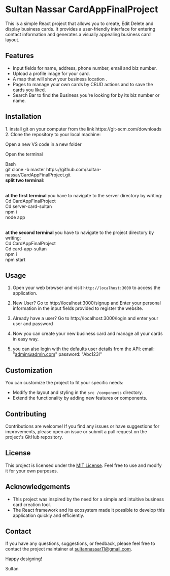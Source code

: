 # Sultan Nassar CardAppFinalProject 

This is a simple React project that allows you to create, Edit Delete and display business cards. It provides a user-friendly interface for entering contact information and generates a visually appealing business card layout.

## Features

- Input fields for name, address, phone number, email and biz number.
- Upload a profile image for your card.
- A map that will show your business location .
- Pages to manage your own cards by CRUD actions and to save the cards you liked.
- Search Bar to find the Business you're looking for by its biz number or name.

## Installation
<p>
1. install git on your computer from the link https://git-scm.com/downloads <br>
2.  Clone the repository to your local machine: <br>
<p> Open a new VS code in a new folder <br>  </p> 
<p> Open the terminal <br>  </p> 
   Bash
   <br>
   git clone -b master https://github.com/sultan-nassar/CardAppFinalProject.git <br>
 <strong>split two terminal</strong>:<br>
 <br>
<p>
<strong> at the first terminal</strong> you have to navigate to the server directory by writing: <br>
  Cd CardAppFinalProject <br>
  Cd server-card-sultan <br>
  npm i <br>
  node app <br>
<br>
</p>
<p>
<strong> at the second terminal</strong> you have to navigate to the project directory by writing: <br>
 Cd CardAppFinalProject <br>
 Cd card-app-sultan <br>
 npm i <br>
 npm start <br>  
   
</p>
   
</p>



## Usage   

1. Open your web browser and visit `http://localhost:3000` to access the application.

2. New User? Go to http://localhost:3000/signup and Enter your personal information in the input fields provided to register the website. 

3. Already have a user? Go to http://localhost:3000/login and enter your user and password

4. Now you can create your new business card and manage all your cards in easy way.

5. you can also login with the defaults user details from the API: 
   email: "admin@admin.com"
   password: "Abc123!"

## Customization

You can customize the project to fit your specific needs:

- Modify the layout and styling in the `src /components` directory.
- Extend the functionality by adding new features or components.



## Contributing

Contributions are welcome! If you find any issues or have suggestions for improvements, please open an issue or submit a pull request on the project's GitHub repository.

## License

This project is licensed under the [MIT License](LICENSE). Feel free to use and modify it for your own purposes.

## Acknowledgements

- This project was inspired by the need for a simple and intuitive business card creation tool.
- The React framework and its ecosystem made it possible to develop this application quickly and efficiently.

## Contact

If you have any questions, suggestions, or feedback, please feel free to contact the project maintainer at sultannassar11@gmail.com.

Happy designing!

Sultan
